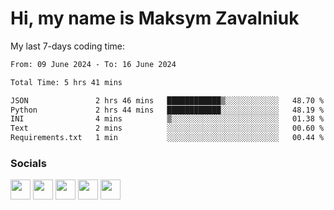 Hi, my name is Maksym Zavalniuk
========================================================================================================================================

My last 7-days coding time:
<!--START_SECTION:waka-->

```txt
From: 09 June 2024 - To: 16 June 2024

Total Time: 5 hrs 41 mins

JSON               2 hrs 46 mins   ████████████▒░░░░░░░░░░░░   48.70 %
Python             2 hrs 44 mins   ████████████░░░░░░░░░░░░░   48.19 %
INI                4 mins          ▒░░░░░░░░░░░░░░░░░░░░░░░░   01.38 %
Text               2 mins          ░░░░░░░░░░░░░░░░░░░░░░░░░   00.60 %
Requirements.txt   1 min           ░░░░░░░░░░░░░░░░░░░░░░░░░   00.44 %
```

<!--END_SECTION:waka-->


### Socials

<p align="left"> <a href="https://www.dev.to/mezgoodle" target="_blank" rel="noreferrer"><img src="https://raw.githubusercontent.com/danielcranney/readme-generator/main/public/icons/socials/devdotto.svg" width="32" height="32" /></a> <a href="https://discord.com/users/mezgoodle" target="_blank" rel="noreferrer"><img src="https://raw.githubusercontent.com/danielcranney/readme-generator/main/public/icons/socials/discord.svg" width="32" height="32" /></a> <a href="https://www.github.com/mezgoodle" target="_blank" rel="noreferrer"><img src="https://raw.githubusercontent.com/danielcranney/readme-generator/main/public/icons/socials/github.svg" width="32" height="32" /></a> <a href="http://www.instagram.com/sylvenis" target="_blank" rel="noreferrer"><img src="https://raw.githubusercontent.com/danielcranney/readme-generator/main/public/icons/socials/instagram.svg" width="32" height="32" /></a> <a href="https://www.linkedin.com/in/maksym-zavalniuk-ba4a72193" target="_blank" rel="noreferrer"><img src="https://raw.githubusercontent.com/danielcranney/readme-generator/main/public/icons/socials/linkedin.svg" width="32" height="32" /></a></p>
